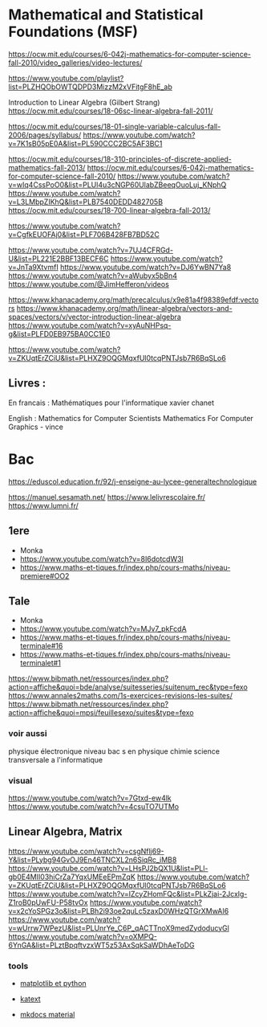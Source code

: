 # Mathematical and Statistical Foundations (MSF)

https://ocw.mit.edu/courses/6-042j-mathematics-for-computer-science-fall-2010/video_galleries/video-lectures/

https://www.youtube.com/playlist?list=PLZHQObOWTQDPD3MizzM2xVFitgF8hE_ab

Introduction to Linear Algebra (Gilbert Strang) 
https://ocw.mit.edu/courses/18-06sc-linear-algebra-fall-2011/

https://ocw.mit.edu/courses/18-01-single-variable-calculus-fall-2006/pages/syllabus/
https://www.youtube.com/watch?v=7K1sB05pE0A&list=PL590CCC2BC5AF3BC1

https://ocw.mit.edu/courses/18-310-principles-of-discrete-applied-mathematics-fall-2013/
https://ocw.mit.edu/courses/6-042j-mathematics-for-computer-science-fall-2010/
https://www.youtube.com/watch?v=wIq4CssPoO0&list=PLUl4u3cNGP60UlabZBeeqOuoLuj_KNphQ
https://www.youtube.com/watch?v=L3LMbpZIKhQ&list=PLB7540DEDD482705B
https://ocw.mit.edu/courses/18-700-linear-algebra-fall-2013/

https://www.youtube.com/watch?v=CgfkEUOFAj0&list=PLF706B428FB7BD52C

https://www.youtube.com/watch?v=7UJ4CFRGd-U&list=PL221E2BBF13BECF6C
https://www.youtube.com/watch?v=JnTa9XtvmfI
https://www.youtube.com/watch?v=DJ6YwBN7Ya8
https://www.youtube.com/watch?v=aWubyx5bBn4
https://www.youtube.com/@JimHefferon/videos

https://www.khanacademy.org/math/precalculus/x9e81a4f98389efdf:vectors
https://www.khanacademy.org/math/linear-algebra/vectors-and-spaces/vectors/v/vector-introduction-linear-algebra
https://www.youtube.com/watch?v=xyAuNHPsq-g&list=PLFD0EB975BA0CC1E0

https://www.youtube.com/watch?v=ZKUqtErZCiU&list=PLHXZ9OQGMqxfUl0tcqPNTJsb7R6BqSLo6

## Livres :

En francais : Mathématiques pour l'informatique xavier chanet

English : 
Mathematics for Computer Scientists
Mathematics For Computer Graphics - vince


# Bac

https://eduscol.education.fr/92/j-enseigne-au-lycee-generaltechnologique

https://manuel.sesamath.net/
https://www.lelivrescolaire.fr/
https://www.lumni.fr/

## 1ere

* Monka
* https://www.youtube.com/watch?v=8I6dotcdW3I
* https://www.maths-et-tiques.fr/index.php/cours-maths/niveau-premiere#OO2

## Tale

* Monka
* https://www.youtube.com/watch?v=MJv7_pkFcdA
* https://www.maths-et-tiques.fr/index.php/cours-maths/niveau-terminale#16
* https://www.maths-et-tiques.fr/index.php/cours-maths/niveau-terminalet#1

https://www.bibmath.net/ressources/index.php?action=affiche&quoi=bde/analyse/suitesseries/suitenum_rec&type=fexo
https://www.annales2maths.com/1s-exercices-revisions-les-suites/
https://www.bibmath.net/ressources/index.php?action=affiche&quoi=mpsi/feuillesexo/suites&type=fexo

### voir aussi
physique
électronique
niveau bac s en physique chimie 
science transversale a l'informatique


### visual 

https://www.youtube.com/watch?v=7Gtxd-ew4lk
https://www.youtube.com/watch?v=4csuTO7UTMo


## Linear Algebra, Matrix

https://www.youtube.com/watch?v=csgNflj69-Y&list=PLybg94GvOJ9En46TNCXL2n6SiqRc_iMB8
https://www.youtube.com/watch?v=LHsPJ2bQX1U&list=PLl-gb0E4MII03hiCrZa7YqxUMEeEPmZqK
https://www.youtube.com/watch?v=ZKUqtErZCiU&list=PLHXZ9OQGMqxfUl0tcqPNTJsb7R6BqSLo6
https://www.youtube.com/watch?v=IZcyZHomFQc&list=PLkZjai-2Jcxlg-Z1roB0pUwFU-P58tvOx
https://www.youtube.com/watch?v=x2cYoSPGz3o&list=PLBh2i93oe2quLc5zaxD0WHzQTGrXMwAI6
https://www.youtube.com/watch?v=wUrrw7WPezU&list=PLUnrYe_C6P_qACTTnoX9medZydoducyGl
https://www.youtube.com/watch?v=oXMPQ-6YnGA&list=PLztBpqftvzxWT5z53AxSqkSaWDhAeToDG

### tools


* [matplotlib et python](https://matplotlib.org/cheatsheets/_images/cheatsheets-1.png)

* [katext](https://katex.org/docs/support_table)

* [mkdocs material](https://squidfunk.github.io/mkdocs-material/reference/admonitions/)